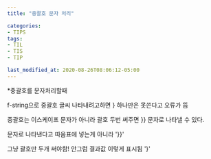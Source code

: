 ```yaml
---
title: "중괄호 문자 처리"

categories:
- TIPS
tags:
- TIL
- TIS
- TIP

last_modified_at: 2020-08-26T08:06:12-05:00
---
```


*중괄호를 문자처리할때

f-string으로 중괄호 글씨 나타내려고하면 } 하나만은 못쓴다고 오류가 뜸

중괄호는 이스케이프 문자가 아니라 괄호 두번 써주면 }}  문자로 나타낼 수 있다.

문자로 나타낸다고 따옴표에 넣는게 아니라 '}}'

그냥 괄호만 두개 써야함! 안그럼 결과값 이렇게 표시됨 \'}\'
